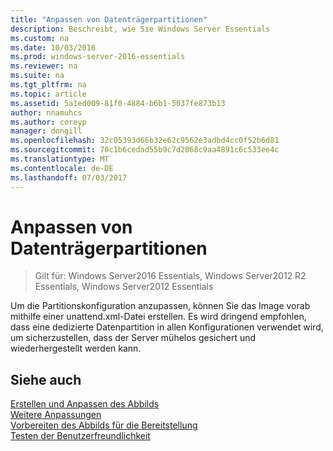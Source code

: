 ```yaml
---
title: "Anpassen von Datenträgerpartitionen"
description: Beschreibt, wie Sie Windows Server Essentials
ms.custom: na
ms.date: 10/03/2016
ms.prod: windows-server-2016-essentials
ms.reviewer: na
ms.suite: na
ms.tgt_pltfrm: na
ms.topic: article
ms.assetid: 5a1ed009-81f0-4884-b6b1-5037fe873b13
author: nnamuhcs
ms.author: coreyp
manager: dongill
ms.openlocfilehash: 32c05393d66b32e62c9562e3adbd4cc0f52b6d81
ms.sourcegitcommit: 70c1b6cedad55b9c7d2068c9aa4891c6c533ee4c
ms.translationtype: MT
ms.contentlocale: de-DE
ms.lasthandoff: 07/03/2017
---
```

# <a name="customize-disk-partitions"></a>Anpassen von Datenträgerpartitionen

>Gilt für: Windows Server2016 Essentials, Windows Server2012 R2 Essentials, Windows Server2012 Essentials

Um die Partitionskonfiguration anzupassen, können Sie das Image vorab mithilfe einer unattend.xml-Datei erstellen. Es wird dringend empfohlen, dass eine dedizierte Datenpartition in allen Konfigurationen verwendet wird, um sicherzustellen, dass der Server mühelos gesichert und wiederhergestellt werden kann.  
  
## <a name="see-also"></a>Siehe auch  
 [Erstellen und Anpassen des Abbilds](Creating-and-Customizing-the-Image.md)   
 [Weitere Anpassungen](Additional-Customizations.md)   
 [Vorbereiten des Abbilds für die Bereitstellung](Preparing-the-Image-for-Deployment.md)   
 [Testen der Benutzerfreundlichkeit](Testing-the-Customer-Experience.md)